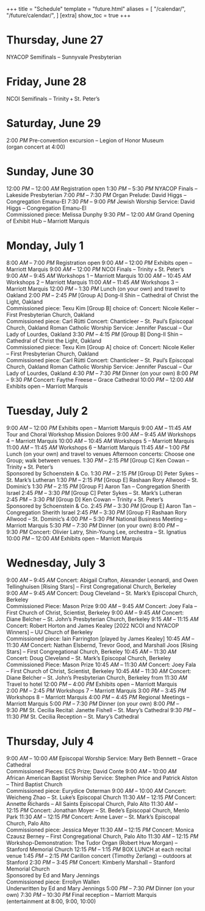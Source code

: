+++
title = "Schedule"
template = "future.html"
aliases = [
  "/calendar/",
  "/future/calendar/",
]
[extra]
show_toc = true
+++

# Thursday, June 27

<div class="schedule">
<span class="event">NYACOP Semifinals – <span class="location">Sunnyvale Presbyterian</span></span>
</div>

# Friday, June 28

<div class="schedule">
<span class="event">NCOI Semifinals – <span class="location">Trinity&thinsp;+&thinsp;St. Peter’s</span></span>
</div>

# Saturday, June 29

<div class="schedule">
<span class="time">2:00&nbsp;<i>PM</i></span>
<span class="event">Pre-convention excursion – <span class="location">Legion of Honor Museum</span><br>(organ concert at 4:00)</span>
</div>

# Sunday, June 30

<div class="schedule">
<span class="time">12:00&nbsp;<i>PM</i> – 12:00&nbsp;<i>AM</i></span>
<span class="event">Registration open</span>
<span class="time">1:30&nbsp;<i>PM</i> – 5:30&nbsp;<i>PM</i></span>
<span class="event">NYACOP Finals – <span class="location">Lakeside Presbyterian</span></span>
<span class="time">7:00&nbsp;<i>PM</i> – 7:30&nbsp;<i>PM</i></span>
<span class="event">Organ Prelude: David Higgs – <span class="location">Congregation Emanu-El</span></span>
<span class="time">7:30&nbsp;<i>PM</i> – 9:00&nbsp;<i>PM</i></span>
<span class="event">Jewish Worship Service: David Higgs – <span class="location">Congregation Emanu-El</span><br>Commissioned piece: Melissa Dunphy</span>
<span class="time">9:30&nbsp;<i>PM</i> – 12:00&nbsp;<i>AM</i></span>
<span class="event">Grand Opening of Exhibit Hub – <span class="location">Marriott Marquis</span></span>
</div>

# Monday, July 1

<div class="schedule">
<span class="time">8:00&nbsp;<i>AM</i> – 7:00&nbsp;<i>PM</i></span>
<span class="event">Registration open</span>
<span class="time">9:00&nbsp;<i>AM</i> – 12:00&nbsp;<i>PM</i></span>
<span class="event">Exhibits open – <span class="location">Marriott Marquis</span></span>
<span class="time">9:00&nbsp;<i>AM</i> – 12:00&nbsp;<i>PM</i></span>
<span class="event">NCOI Finals – <span class="location">Trinity&thinsp;+&thinsp;St. Peter’s</span></span>
<span class="time">9:00&nbsp;<i>AM</i> – 9:45&nbsp;<i>AM</i></span>
<span class="event">Workshops 1 – <span class="location">Marriott Marquis</span></span>
<span class="time">10:00&nbsp;<i>AM</i> – 10:45&nbsp;<i>AM</i></span>
<span class="event">Workshops 2 – <span class="location">Marriott Marquis</span></span>
<span class="time">11:00&nbsp;<i>AM</i> – 11:45&nbsp;<i>AM</i></span>
<span class="event">Workshops 3 – <span class="location">Marriott Marquis</span></span>
<span class="time">12:00&nbsp;<i>PM</i> – 1:30&nbsp;<i>PM</i></span>
<span class="event">Lunch (on your own) and travel to Oakland</span>
<span class="time">2:00&nbsp;<i>PM</i> – 2:45&nbsp;<i>PM</i></span>
<span class="event"><span class="group">[Group A]</span> Dong-Il Shin – <span class="location">Cathedral of Christ the Light, Oakland</span><br>Commissioned piece: Texu Kim</span>
<span class="event"><span class="group">[Group B]</span> choice of:</span>
<span class="event">Concert: Nicole Keller – <span class="location">First Presbyterian Church, Oakland</span><br>Commissioned piece: Carl Rütti</span>
<span class="event">Concert: Chanticleer – <span class="location">St. Paul’s Episcopal Church, Oakland</span></span>
<span class="event">Roman Catholic Worship Service: Jennifer Pascual – <span class="location">Our Lady of Lourdes, Oakland</span></span>
<span class="time">3:30&nbsp;<i>PM</i> – 4:15&nbsp;<i>PM</i></span>
<span class="event"><span class="group">[Group B]</span> Dong-Il Shin – <span class="location">Cathedral of Christ the Light, Oakland</span><br>Commissioned piece: Texu Kim</span>
<span class="event"><span class="group">[Group A]</span> choice of:</span>
<span class="event">Concert: Nicole Keller – <span class="location">First Presbyterian Church, Oakland</span><br>Commissioned piece: Carl Rütti</span>
<span class="event">Concert: Chanticleer – <span class="location">St. Paul’s Episcopal Church, Oakland</span></span>
<span class="event">Roman Catholic Worship Service: Jennifer Pascual – <span class="location">Our Lady of Lourdes, Oakland</span></span>
<span class="time">4:30&nbsp;<i>PM</i> – 7:30&nbsp;<i>PM</i></span>
<span class="event">Dinner (on your own)</span>
<span class="time">8:00&nbsp;<i>PM</i> – 9:30&nbsp;<i>PM</i></span>
<span class="event">Concert: Faythe Freese – <span class="location">Grace Cathedral</span></span>
<span class="time">10:00&nbsp;<i>PM</i> – 12:00&nbsp;<i>AM</i></span>
<span class="event">Exhibits open – <span class="location">Marriott Marquis</span></span>
</div>

# Tuesday, July 2

<div class="schedule">
<span class="time">9:00&nbsp;<i>AM</i> – 12:00&nbsp;<i>PM</i></span>
<span class="event">Exhibits open – <span class="location">Marriott Marquis</span></span>
<span class="time">9:00&nbsp;<i>AM</i> – 11:45&nbsp;<i>AM</i></span>
<span class="event">Tour and Choral Workshop Mission Dolores</span>
<span class="time">9:00&nbsp;<i>AM</i> – 9:45&nbsp;<i>AM</i></span>
<span class="event">Workshops 4 – <span class="location">Marriott Marquis</span></span>
<span class="time">10:00&nbsp;<i>AM</i> – 10:45&nbsp;<i>AM</i></span>
<span class="event">Workshops 5 – <span class="location">Marriott Marquis</span></span>
<span class="time">11:00&nbsp;<i>AM</i> – 11:45&nbsp;<i>AM</i></span>
<span class="event">Workshops 6 – <span class="location">Marriott Marquis</span></span>
<span class="time">11:45&nbsp;<i>AM</i> – 1:00&nbsp;<i>PM</i></span>
<span class="event">Lunch (on your own) and travel to venues</span>
<span class="header">Afternoon concerts: Choose one Group; walk between venues.</span>
<span class="time">1:30&nbsp;<i>PM</i> – 2:15&nbsp;<i>PM</i></span>
<span class="event"><span class="group">[Group C]</span> Ken Cowan – <span class="location">Trinity&thinsp;+&thinsp;St. Peter’s</span><br>Sponsored by Schoenstein & Co.</span>
<span class="time">1:30&nbsp;<i>PM</i> – 2:15&nbsp;<i>PM</i></span>
<span class="event"><span class="group">[Group D]</span> Peter Sykes – <span class="location">St. Mark’s Lutheran</span></span>
<span class="time">1:30&nbsp;<i>PM</i> – 2:15&nbsp;<i>PM</i></span>
<span class="event"><span class="group">[Group E]</span> Rashaan Rory Allwood – <span class="location">St. Dominic’s</span></span>
<span class="time">1:30&nbsp;<i>PM</i> – 2:15&nbsp;<i>PM</i></span>
<span class="event"><span class="group">[Group F]</span> Aaron Tan – <span class="location">Congregation Sherith Israel</span></span>
<span class="time">2:45&nbsp;<i>PM</i> – 3:30&nbsp;<i>PM</i></span>
<span class="event"><span class="group">[Group C]</span> Peter Sykes – <span class="location">St. Mark’s Lutheran</span></span>
<span class="time">2:45&nbsp;<i>PM</i> – 3:30&nbsp;<i>PM</i></span>
<span class="event"><span class="group">[Group D]</span> Ken Cowan – <span class="location">Trinity&thinsp;+&thinsp;St. Peter’s</span><br>Sponsored by Schoenstein & Co. </span>
<span class="time">2:45&nbsp;<i>PM</i> – 3:30&nbsp;<i>PM</i></span>
<span class="event"><span class="group">[Group E]</span> Aaron Tan – <span class="location">Congregation Sherith Israel</span></span>
<span class="time">2:45&nbsp;<i>PM</i> – 3:30&nbsp;<i>PM</i></span>
<span class="event"><span class="group">[Group F]</span> Rashaan Rory Allwood – <span class="location">St. Dominic’s</span></span>
<span class="time">4:00&nbsp;<i>PM</i> – 5:30&nbsp;<i>PM</i></span>
<span class="event">National Business Meeting – <span class="location">Marriott Marquis</span></span>
<span class="time">5:30&nbsp;<i>PM</i> – 7:30&nbsp;<i>PM</i></span>
<span class="event">Dinner (on your own)</span>
<span class="time">8:00&nbsp;<i>PM</i> – 9:30&nbsp;<i>PM</i></span>
<span class="event">Concert: Olivier Latry, Shin-Young Lee, orchestra – <span class="location">St. Ignatius</span></span>
<span class="time">10:00&nbsp;<i>PM</i> – 12:00&nbsp;<i>AM</i></span>
<span class="event">Exhibits open – <span class="location">Marriott Marquis</span></span>
</div>

# Wednesday, July 3

<div class="schedule">
<span class="time">9:00&nbsp;<i>AM</i> – 9:45&nbsp;<i>AM</i></span>
<span class="event">Concert: Abigail Crafton, Alexander Leonardi, and Owen Tellinghuisen [Rising Stars] – <span class="location">First Congregational Church, Berkeley</span></span>
<span class="time">9:00&nbsp;<i>AM</i> – 9:45&nbsp;<i>AM</i></span>
<span class="event">Concert: Doug Cleveland – <span class="location">St. Mark’s Episcopal Church, Berkeley</span><br>Commissioned Piece: Mason Prize</span>
<span class="time">9:00&nbsp;<i>AM</i> – 9:45&nbsp;<i>AM</i></span>
<span class="event">Concert: Joey Fala – <span class="location">First Church of Christ, Scientist, Berkeley</span></span>
<span class="time">9:00&nbsp;<i>AM</i> – 9:45&nbsp;<i>AM</i></span>
<span class="event">Concert: Diane Belcher – <span class="location">St. John’s Presbyterian Church, Berkeley</span></span>
<span class="time">9:15&nbsp;<i>AM</i> – 11:15&nbsp;<i>AM</i></span>
<span class="event">Concert: Robert Horton and James Kealey [2022 NCOI and NYACOP Winners] – <span class="location">UU Church of Berkeley</span><br>Commissioned piece: Iain Farrington [played by James Kealey]</span>
<span class="time">10:45&nbsp;<i>AM</i> – 11:30&nbsp;<i>AM</i></span>
<span class="event">Concert: Nathan Elsbernd, Trevor Good, and Marshall Joos [Rising Stars] – <span class="location">First Congregational Church, Berkeley</span></span>
<span class="time">10:45&nbsp;<i>AM</i> – 11:30&nbsp;<i>AM</i></span>
<span class="event">Concert: Doug Cleveland – <span class="location">St. Mark’s Episcopal Church, Berkeley</span><br>Commissioned Piece: Mason Prize</span>
<span class="time">10:45&nbsp;<i>AM</i> – 11:30&nbsp;<i>AM</i></span>
<span class="event">Concert: Joey Fala – <span class="location">First Church of Christ, Scientist, Berkeley</span></span>
<span class="time">10:45&nbsp;<i>AM</i> – 11:30&nbsp;<i>AM</i></span>
<span class="event">Concert: Diane Belcher – <span class="location">St. John’s Presbyterian Church, Berkeley</span></span>
<span class="time">from 11:30&nbsp;<i>AM</i></span>
<span class="event">Travel to hotel</span>
<span class="time">12:00&nbsp;<i>PM</i> – 4:00&nbsp;<i>PM</i></span>
<span class="event">Exhibits open – <span class="location">Marriott Marquis</span></span>
<span class="time">2:00&nbsp;<i>PM</i> – 2:45&nbsp;<i>PM</i></span>
<span class="event">Workshops 7 – <span class="location">Marriott Marquis</span></span>
<span class="time">3:00&nbsp;<i>PM</i> – 3:45&nbsp;<i>PM</i></span>
<span class="event">Workshops 8 – <span class="location">Marriott Marquis</span></span>
<span class="time">4:00&nbsp;<i>PM</i> – 4:45&nbsp;<i>PM</i></span>
<span class="event">Regional Meetings – <span class="location">Marriott Marquis</span></span>
<span class="time">5:00&nbsp;<i>PM</i> – 7:30&nbsp;<i>PM</i></span>
<span class="event">Dinner (on your own)</span>
<span class="time">8:00&nbsp;<i>PM</i> – 9:30&nbsp;<i>PM</i></span>
<span class="event">St. Cecilia Recital: Janette Fishell – <span class="location">St. Mary’s Cathedral</span></span>
<span class="time">9:30&nbsp;<i>PM</i> – 11:30&nbsp;<i>PM</i></span>
<span class="event">St. Cecilia Reception – <span class="location">St. Mary’s Cathedral</span></span>
</div>

# Thursday, July 4

<div class="schedule">
<span class="time">9:00&nbsp;<i>AM</i> – 10:00&nbsp;<i>AM</i></span>
<span class="event">Episcopal Worship Service: Mary Beth Bennett – <span class="location">Grace Cathedral</span><br>Commissioned Pieces: ECS Prize; David Conte</span>
<span class="time">9:00&nbsp;<i>AM</i> – 10:00&nbsp;<i>AM</i></span>
<span class="event">African&nbsp;American Baptist Worship Service: Stephen Price and Patrick Alston – <span class="location">Third Baptist Church</span><br>Commissioned piece: Eurydice Osterman</span>
<span class="time">9:00&nbsp;<i>AM</i> – 10:00&nbsp;<i>AM</i></span>
<span class="event">Concert: Weicheng Zhao – <span class="location">St. Luke’s Episcopal Church</span></span>
<span class="time">11:30&nbsp;<i>AM</i> – 12:15&nbsp;<i>PM</i> </span>
<span class="event">Concert: Annette Richards – <span class="location">All Saints Episcopal Church, Palo Alto</span></span>
<span class="time">11:30&nbsp;<i>AM</i> – 12:15&nbsp;<i>PM</i></span>
<span class="event">Concert: Jonathan Moyer – <span class="location">St. Bede’s Episcopal Church, Menlo Park</span></span>
<span class="time">11:30&nbsp;<i>AM</i> – 12:15&nbsp;<i>PM</i></span>
<span class="event">Concert: Anne Laver – <span class="location">St. Mark’s Episcopal Church, Palo Alto</span><br>Commissioned piece: Jessica Meyer</span>
<span class="time">11:30&nbsp;<i>AM</i> – 12:15&nbsp;<i>PM</i></span>
<span class="event">Concert: Monica Czausz Berney – <span class="location">First Congregational Church, Palo Alto</span></span>
<span class="time">11:30&nbsp;<i>AM</i> – 12:15&nbsp;<i>PM</i></span>
<span class="event">Workshop-Demonstration: The Tudor Organ (Robert Huw Morgan) – <span class="location">Stanford Memorial Church</span></span>
<span class="time">12:15&nbsp;<i>PM</i> – 1:15&nbsp;<i>PM</i></span>
<span class="event">BOX LUNCH at each recital venue</span>
<span class="time">1:45&nbsp;<i>PM</i> – 2:15&nbsp;<i>PM</i></span>
<span class="event">Carillon concert (Timothy Zerlang) – <span class="location">outdoors at Stanford</span></span>
<span class="time">2:30&nbsp;<i>PM</i> – 3:45&nbsp;<i>PM</i></span>
<span class="event">Concert: Kimberly Marshall – <span class="location">Stanford Memorial Church</span><br>Sponsored by Ed and Mary Jennings<br>Commissioned piece: Errollyn Wallen<br>Underwritten by Ed and Mary Jennings</span>
<span class="time">5:00&nbsp;<i>PM</i> – 7:30&nbsp;<i>PM</i></span>
<span class="event">Dinner (on your own)</span>
<span class="time">7:30&nbsp;<i>PM</i> – 10:30&nbsp;<i>PM</i></span>
<span class="event">Final reception – <span class="location">Marriott Marquis</span><br>(entertainment at 8:00, 9:00, 10:00)</span>
</div>
